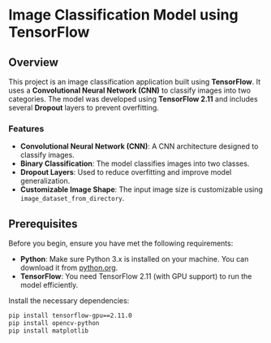 # Image Classification Model using TensorFlow

## Overview

This project is an image classification application built using **TensorFlow**. It uses a **Convolutional Neural Network (CNN)** to classify images into two categories. The model was developed using **TensorFlow 2.11** and includes several **Dropout** layers to prevent overfitting.

### Features

- **Convolutional Neural Network (CNN)**: A CNN architecture designed to classify images.
- **Binary Classification**: The model classifies images into two classes.
- **Dropout Layers**: Used to reduce overfitting and improve model generalization.
- **Customizable Image Shape**: The input image size is customizable using `image_dataset_from_directory`.

## Prerequisites

Before you begin, ensure you have met the following requirements:

- **Python**: Make sure Python 3.x is installed on your machine. You can download it from [python.org](https://www.python.org/).
- **TensorFlow**: You need TensorFlow 2.11 (with GPU support) to run the model efficiently.

Install the necessary dependencies:

```bash
pip install tensorflow-gpu==2.11.0
pip install opencv-python
pip install matplotlib
